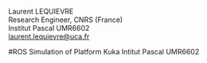 Laurent LEQUIEVRE<br/>
Research Engineer, CNRS (France)<br/>
Institut Pascal UMR6602<br/>
laurent.lequievre@uca.fr<br/>


#ROS Simulation of Platform Kuka Intitut Pascal UMR6602
